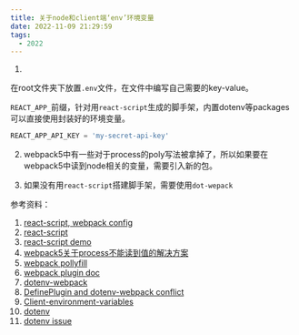 ```yaml
---
title: 关于node和client端‘env’环境变量
date: 2022-11-09 21:29:59
tags:
  - 2022
---
```


1. 

在root文件夹下放置`.env`文件，在文件中编写自己需要的key-value。

`REACT_APP_`前缀，针对用`react-script`生成的脚手架，内置dotenv等packages可以直接使用封装好的环境变量。 

```js
REACT_APP_API_KEY = 'my-secret-api-key'
```

2. webpack5中有一些对于process的poly写法被拿掉了，所以如果要在webpack5中读到node相关的变量，需要引入新的包。


3. 如果没有用`react-script`搭建脚手架，需要使用`dot-wepack`

参考资料：
1. [react-script, webpack config](https://akashmittal.com/code-example-uncaught-referenceerror-process-is-not-defined-reactjs/)
2. [react-script](https://stackoverflow.com/questions/49579028/adding-an-env-file-to-react-project)
3. [react-script demo](https://create-react-app.dev/docs/adding-custom-environment-variables/)
4. [webpack5关于process不能读到值的解决方案](https://stackoverflow.com/questions/65018431/webpack-5-uncaught-referenceerror-process-is-not-defined)
5. [webpack pollyfill](https://juejin.cn/post/7021457868612173832)
6. [webpack plugin doc](https://webpack.js.org/plugins/environment-plugin/)
7. [dotenv-webpack](https://awdr74100.github.io/2020-06-29-webpack-dotenvwebpack/)
8. [DefinePlugin and dotenv-webpack conflict](https://github.com/mrsteele/dotenv-webpack/issues/377)
9. [Client-environment-variables](https://github.com/textbook/starter-kit/wiki/Dotenv#Client-environment-variables)
10. [dotenv](https://stackoverflow.com/questions/67431401/conflicting-values-for-process-env-with-webpack-encore-and-dotenv)
11. [dotenv issue](https://github.com/mrsteele/dotenv-webpack/issues/271)
